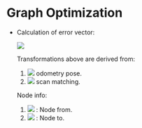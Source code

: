 # Graph Optimization

- Calculation of error vector:
    
    <!-- $$$$ -->
    ![](https://latex.codecogs.com/svg.latex?e=%20{T^j_i}^{-1}%20\cdot%20{T^i_0}^{-1}%20\cdot%20T^j_0)
    
    Transformations above are derived from:
    1. ![](http://latex.codecogs.com/gif.latex?\{T^i_0},{T^i_0}\rightarrow) odometry pose.
    <!-- ${T^i_0}$ & ${T^i_0}$ $\rightarrow$  -->
    2. ![](http://latex.codecogs.com/gif.latex?\{T^i_j}\rightarrow)  scan matching.

    Node info:
    1. ![](http://latex.codecogs.com/gif.latex?\i)  : Node from.
    2. ![](http://latex.codecogs.com/gif.latex?\j) : Node to.
